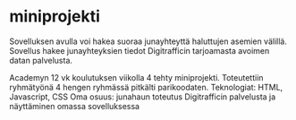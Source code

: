 # miniprojekti

Sovelluksen avulla voi hakea suoraa junayhteyttä haluttujen asemien välillä. Sovellus hakee junayhteyksien tiedot Digitrafficin
tarjoamasta avoimen datan palvelusta.

Academyn 12 vk koulutuksen viikolla 4 tehty miniprojekti. Toteutettiin ryhmätyönä 4 hengen ryhmässä pitkälti parikoodaten.
Teknologiat: HTML, Javascript, CSS
Oma osuus: junahaun toteutus Digitrafficin palvelusta ja näyttäminen omassa sovelluksessa
